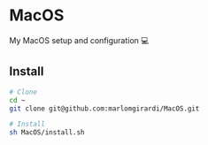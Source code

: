 # MacOS
My MacOS setup and configuration 💻

## Install

```sh
# Clone
cd ~
git clone git@github.com:marlomgirardi/MacOS.git

# Install
sh MacOS/install.sh
```
